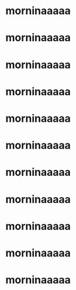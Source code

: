 # morninaaaaa
# morninaaaaa
# morninaaaaa
# morninaaaaa
# morninaaaaa
# morninaaaaa
# morninaaaaa
# morninaaaaa
# morninaaaaa
# morninaaaaa
# morninaaaaa
